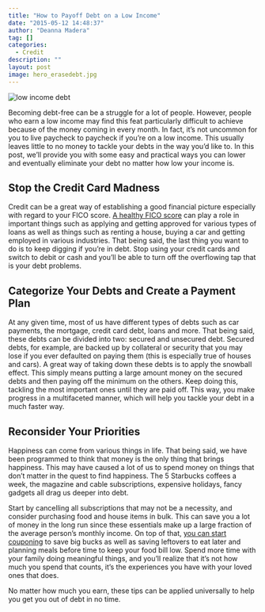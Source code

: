 ```yaml
---
title: "How to Payoff Debt on a Low Income"
date: "2015-05-12 14:48:37"
author: "Deanna Madera"
tag: []
categories:
  - Credit
description: ""
layout: post
image: hero_erasedebt.jpg
---
```


![low income debt](http://mt2.wpengine.com/wp-content/uploads/2015/03/low-income-debt.jpg)

Becoming debt-free can be a struggle for a lot of people. However, people who earn a low income may find this feat particularly difficult to achieve because of the money coming in every month. In fact, it’s not uncommon for you to live paycheck to paycheck if you’re on a low income. This usually leaves little to no money to tackle your debts in the way you’d like to. In this post, we’ll provide you with some easy and practical ways you can lower and eventually eliminate your debt no matter how low your income is.

## Stop the Credit Card Madness

Credit can be a great way of establishing a good financial picture especially with regard to your FICO score. [A healthy FICO score](http://www.myfico.com/crediteducation/creditscores.aspx) can play a role in important things such as applying and getting approved for various types of loans as well as things such as renting a house, buying a car and getting employed in various industries. That being said, the last thing you want to do is to keep digging if you’re in debt. Stop using your credit cards and switch to debit or cash and you’ll be able to turn off the overflowing tap that is your debt problems.

## Categorize Your Debts and Create a Payment Plan

At any given time, most of us have different types of debts such as car payments, the mortgage, credit card debt, loans and more. That being said, these debts can be divided into two: secured and unsecured debt. Secured debts, for example, are backed up by collateral or security that you may lose if you ever defaulted on paying them (this is especially true of houses and cars). A great way of taking down these debts is to apply the snowball effect. This simply means putting a large amount money on the secured debts and then paying off the minimum on the others. Keep doing this, tackling the most important ones until they are paid off. This way, you make progress in a multifaceted manner, which will help you tackle your debt in a much faster way.

## Reconsider Your Priorities

Happiness can come from various things in life. That being said, we have been programmed to think that money is the only thing that brings happiness. This may have caused a lot of us to spend money on things that don’t matter in the quest to find happiness. The 5 Starbucks coffees a week, the magazine and cable subscriptions, expensive holidays, fancy gadgets all drag us deeper into debt.

Start by cancelling all subscriptions that may not be a necessity, and consider purchasing food and house items in bulk. This can save you a lot of money in the long run since these essentials make up a large fraction of the average person’s monthly income. On top of that, [you can start couponing](http://www.frugallivingforlife.com/couponing-tips.html) to save big bucks as well as saving leftovers to eat later and planning meals before time to keep your food bill low. Spend more time with your family doing meaningful things, and you’ll realize that it’s not how much you spend that counts, it’s the experiences you have with your loved ones that does.

No matter how much you earn, these tips can be applied universally to help you get you out of debt in no time.
